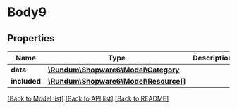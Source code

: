 # Body9

## Properties
Name | Type | Description | Notes
------------ | ------------- | ------------- | -------------
**data** | [**\Rundum\Shopware6\Model\Category**](Category.md) |  | [optional] 
**included** | [**\Rundum\Shopware6\Model\Resource[]**](Resource.md) |  | [optional] 

[[Back to Model list]](../../README.md#documentation-for-models) [[Back to API list]](../../README.md#documentation-for-api-endpoints) [[Back to README]](../../README.md)

